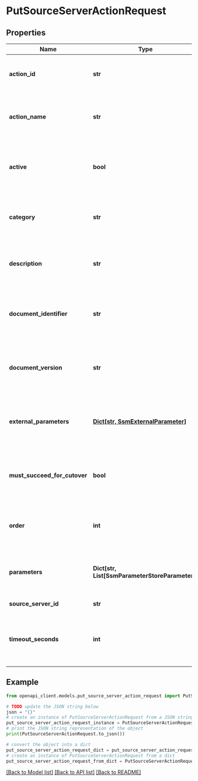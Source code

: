 # PutSourceServerActionRequest


## Properties

Name | Type | Description | Notes
------------ | ------------- | ------------- | -------------
**action_id** | **str** | Source server post migration custom action ID. | 
**action_name** | **str** | Source server post migration custom action name. | 
**active** | **bool** | Source server post migration custom action active status. | [optional] 
**category** | **str** | Source server post migration custom action category. | [optional] 
**description** | **str** | Source server post migration custom action description. | [optional] 
**document_identifier** | **str** | Source server post migration custom action document identifier. | 
**document_version** | **str** | Source server post migration custom action document version. | [optional] 
**external_parameters** | [**Dict[str, SsmExternalParameter]**](SsmExternalParameter.md) | Source server post migration custom action external parameters. | [optional] 
**must_succeed_for_cutover** | **bool** | Source server post migration custom action must succeed for cutover. | [optional] 
**order** | **int** | Source server post migration custom action order. | 
**parameters** | **Dict[str, List[SsmParameterStoreParameter]]** | Source server post migration custom action parameters. | [optional] 
**source_server_id** | **str** | Source server ID. | 
**timeout_seconds** | **int** | Source server post migration custom action timeout in seconds. | [optional] 

## Example

```python
from openapi_client.models.put_source_server_action_request import PutSourceServerActionRequest

# TODO update the JSON string below
json = "{}"
# create an instance of PutSourceServerActionRequest from a JSON string
put_source_server_action_request_instance = PutSourceServerActionRequest.from_json(json)
# print the JSON string representation of the object
print(PutSourceServerActionRequest.to_json())

# convert the object into a dict
put_source_server_action_request_dict = put_source_server_action_request_instance.to_dict()
# create an instance of PutSourceServerActionRequest from a dict
put_source_server_action_request_from_dict = PutSourceServerActionRequest.from_dict(put_source_server_action_request_dict)
```
[[Back to Model list]](../README.md#documentation-for-models) [[Back to API list]](../README.md#documentation-for-api-endpoints) [[Back to README]](../README.md)


